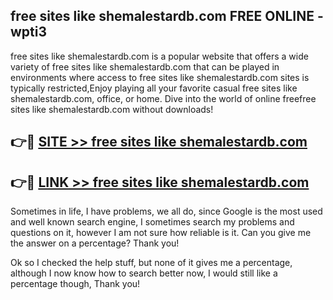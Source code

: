 ## free sites like shemalestardb.com FREE ONLINE - wpti3

free sites like shemalestardb.com is a popular website that offers a wide variety of free sites like shemalestardb.com that can be played in environments where access to free sites like shemalestardb.com sites is typically restricted,Enjoy playing all your favorite casual free sites like shemalestardb.com, office, or home. Dive into the world of online freefree sites like shemalestardb.com without downloads!

## 👉🔴 [SITE >> free sites like shemalestardb.com](http://news.freeplayer.one?title=free_sites_like_shemalestardb.com&ref=FRRE)

## 👉🔴 [LINK >> free sites like shemalestardb.com](http://news.freeplayer.one?title=free_sites_like_shemalestardb.com&ref=FREE)

Sometimes in life, I have problems, we all do, since Google is the most used and well known search engine, I sometimes search my problems and questions on it, however I am not sure how reliable is it. Can you give me the answer on a percentage? Thank you!

Ok so I checked the help stuff, but none of it gives me a percentage, although I now know how to search better now, I would still like a percentage though, Thank you!